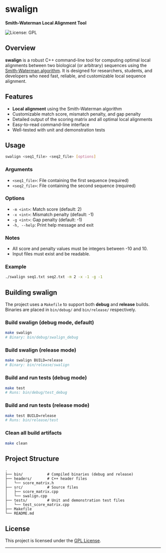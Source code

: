 # swalign

**Smith-Waterman Local Alignment Tool**

![License: GPL](https://img.shields.io/badge/License-GPL-blue.svg)

## Overview

**swalign** is a robust C++ command-line tool for computing optimal local alignments between two biological (or arbitrary) sequences using the [Smith-Waterman algorithm](https://en.wikipedia.org/wiki/Smith%E2%80%93Waterman_algorithm). It is designed for researchers, students, and developers who need fast, reliable, and customizable local sequence alignment.

## Features

- **Local alignment** using the Smith-Waterman algorithm
- Customizable match score, mismatch penalty, and gap penalty
- Detailed output of the scoring matrix and all optimal local alignments
- Easy-to-read command-line interface
- Well-tested with unit and demonstration tests

## Usage

```sh
swalign <seq1_file> <seq2_file> [options]
```

### Arguments

- `<seq1_file>`: File containing the first sequence (required)
- `<seq2_file>`: File containing the second sequence (required)

### Options

- `-m <int>`: Match score (default: 2)
- `-x <int>`: Mismatch penalty (default: -1)
- `-g <int>`: Gap penalty (default: -1)
- `-h, --help`: Print help message and exit

### Notes

- All score and penalty values must be integers between -10 and 10.
- Input files must exist and be readable.

### Example

```sh
./swalign seq1.txt seq2.txt -m 2 -x -1 -g -1
```

## Building swalign

The project uses a `Makefile` to support both **debug** and **release** builds. Binaries are placed in `bin/debug/` and `bin/release/` respectively.

### Build swalign (debug mode, default)

```sh
make swalign
# Binary: bin/debug/swalign_debug
```

### Build swalign (release mode)

```sh
make swalign BUILD=release
# Binary: bin/release/swalign
```

### Build and run tests (debug mode)

```sh
make test
# Runs: bin/debug/test_debug
```

### Build and run tests (release mode)

```sh
make test BUILD=release
# Runs: bin/release/test
```

### Clean all build artifacts

```sh
make clean
```

## Project Structure

```
.
├── bin/           # Compiled binaries (debug and release)
├── headers/       # C++ header files
│   └── score_matrix.h
├── src/           # Source files
│   ├── score_matrix.cpp
│   └── swalign.cpp
├── tests/         # Unit and demonstration test files
│   └── test_score_matrix.cpp
├── Makefile
└── README.md
```

## License

This project is licensed under the [GPL License](LICENSE).

---

